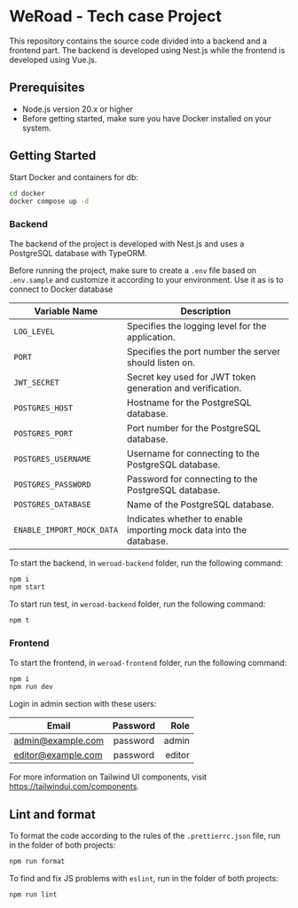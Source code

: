 # WeRoad - Tech case Project

This repository contains the source code divided into a backend and a frontend part.
The backend is developed using Nest.js while the frontend is developed using Vue.js.

## Prerequisites

- Node.js version 20.x or higher
- Before getting started, make sure you have Docker installed on your system.

## Getting Started

Start Docker and containers for db:

```bash
cd docker
docker compose up -d
```

### Backend

The backend of the project is developed with Nest.js and uses a PostgreSQL database with TypeORM.

Before running the project, make sure to create a `.env` file based on `.env.sample` and customize it according to your environment. Use it as is to connect to Docker database

| Variable Name            | Description                                                       |
|--------------------------|-------------------------------------------------------------------|
| `LOG_LEVEL`              | Specifies the logging level for the application.                  |
| `PORT`                   | Specifies the port number the server should listen on.            |
| `JWT_SECRET`             | Secret key used for JWT token generation and verification.        |
| `POSTGRES_HOST`          | Hostname for the PostgreSQL database.                             |
| `POSTGRES_PORT`          | Port number for the PostgreSQL database.                          |
| `POSTGRES_USERNAME`      | Username for connecting to the PostgreSQL database.               |
| `POSTGRES_PASSWORD`      | Password for connecting to the PostgreSQL database.               |
| `POSTGRES_DATABASE`      | Name of the PostgreSQL database.                                  |
| `ENABLE_IMPORT_MOCK_DATA`| Indicates whether to enable importing mock data into the database.|

To start the backend, in `weroad-backend` folder, run the following command:

```bash
npm i
npm start
```

To start run test, in `weroad-backend` folder, run the following command:

```bash
npm t
```

### Frontend

To start the frontend, in `weroad-frontend` folder, run the following command:

```bash
npm i
npm run dev
```

Login in admin section with these users:

|       Email        |  Password |  Role  |
|--------------------|:---------:|-------:|
| admin@example.com  |  password | admin  |
| editor@example.com |  password | editor |

For more information on Tailwind UI components, visit https://tailwindui.com/components.

## Lint and format

To format the code according to the rules of the `.prettierrc.json` file, run in the folder of both projects:

```bash
npm run format
```

To find and fix JS problems with `eslint`, run in the folder of both projects:

```bash
npm run lint
```
